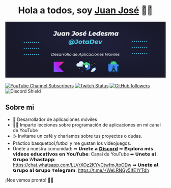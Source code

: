 <div align="center">
<h1 align="center">Hola a todos, soy <a href="https://youtube.com/channel/UCR7QOqZxASBY1OdAPz25pzA">Juan José</a> 👋👋</h1>
</div>
<p width="100%" align="center"><img src="https://github.com/jledesma25/jledesma25/blob/90212a6c239727aeb32e84023aa5914728810824/Group%2067%20(2).png"></p>

[![YouTube Channel Subscribers](https://img.shields.io/youtube/channel/subscribers/UCIjEgHA1vatSR2K4rfcdNRg?style=social)](https://youtube.com/aristidevs?sub_confirmation=1)
[![Twitch Status](https://img.shields.io/twitch/status/aristidevs?style=social)](https://www.twitch.tv/aristidevs)
[![GitHub followers](https://img.shields.io/github/followers/arisguimera?style=social)](https://github.com/ArisGuimera)
![Discord Shield](https://discordapp.com/api/guilds/807719549075980308/widget.png?style=shield)

## Sobre mi

- 📲 Desarrollador de aplicaciones móviles
- :man_technologist: Imparto lecciones sobre programación de aplicaciones en mi canal de YouTube
- :coffee: Invitame un café y charlamos sobre tus proyectos o dudas.
- Práctico basquetbol,futbol y me gustan los videojuegos.
- Únete a nuestra comunidad: 
  ➡ 𝗨𝗻𝗲𝘁𝗲 𝗮 [𝗗𝗶𝘀𝗰𝗼𝗿𝗱](https://discord.gg/vuBaZ6fBpA)
  ➡ 𝗘𝘅𝗽𝗹𝗼𝗿𝗮 𝗺𝗶𝘀 𝘃𝗶𝗱𝗲𝗼𝘀 𝗲𝗱𝘂𝗰𝗮𝘁𝗶𝘃𝗼𝘀 𝗲𝗻 𝗬𝗼𝘂𝗧𝘂𝗯𝗲: Canal de YouTube
  ➡ 𝗨𝗻𝗲𝘁𝗲 𝗮𝗹 𝗚𝗿𝘂𝗽𝗼 W𝗵𝗮𝘀𝘁𝗮𝗽𝗽: https://chat.whatsapp.com/LLVrXOz2KYvCtwfmJtpODw
  ➡ 𝗨𝗻𝗲𝘁𝗲 𝗮𝗹 𝗚𝗿𝘂𝗽𝗼 𝗮𝗹 𝗚𝗿𝘂𝗽𝗼 𝗧𝗲𝗹𝗲𝗴𝗿𝗮𝗺: https://t.me/+WeLRNGy5IfE1YTdh

¡Nos vemos pronto! 🚀✨
